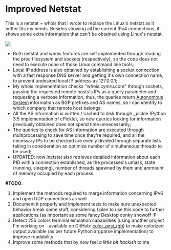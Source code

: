 # Improved Netstat

This is a netstat + whois that I wrote to replace the Linux's netstat as it better fits my needs. Besides showing all the current IPv4 connections, it shows some extra information that can't be obtained using Linux's netstat.

![](http://mgz.me/wp-content/uploads/2017/11/inetstat_working_2.gif)

* Both netstat and whois features are self implemented through reading the proc filesystem and sockets (respectively), so the code does not need to execute none of those Linux command line tools;
* Local IP address is also obtained by establishing a socket connection with a fast response DNS server and getting it's own connection name, to prevent undesired local IP address as 127.0.0.1;
* My whois implementation checks "whois.cymru.com" through sockets, passing the requested remote hosts's IPs as a query parameter and requesting a verbose information, thus, the queries return [Autonomous System][1] information as BGP prefixes and AS names, so I can identify to which company that remote host belongs;
* All the AS information is written / cached to disk through \_pickle (Python 3.5 implementation of cPickle), so new queries looking for information previously obtained does not spend time unnecessarily;
* The queries to check for AS information are executed through multiprocessing to save time once they're required, and all the necessary IPs to be checked are evenly divided through separate lists taking in consideration an optimize number of simultaneous threads to be used;
* UPDATED: now inetstat also retrieves detailed information about each PID with a connection established, as the processes's umask, state (running, sleeping), number of threads spawned by them and ammount of memory occupied by each process.

**#TODO**:
1. Implement the methods required to merge information concerning IPv6 and open UDP connections as well
2. Document it properly and implement tests to make sure unexpected behavior break some stuff, considering I plan to use this code to further applications (as important as some fancy Desktop conky showoff :P
3. Detect 256 colors terminal emulation capabilities (using another project I'm working on - available on GitHub: [color_ansi_rgb][2]) to make colorized output available (as per future Python argparse implementation) to improve readability
4. Improve some methods that by now feel _a little bit hackish_ to me  

[1]: https://en.wikipedia.org/wiki/Autonomous_system_(Internet)
[2]: https://github.com/mgzme/color_ansi_rgb

